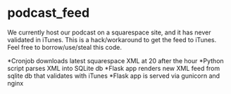 # podcast_feed
We currently host our podcast on a squarespace site, and it has never validated in iTunes. This is a hack/workaround to get the feed to iTunes. Feel free to borrow/use/steal this code.

*Cronjob downloads latest squarespace XML at 20 after the hour
*Python script parses XML into SQLite db
*Flask app renders new XML feed from sqlite db that validates with iTunes
*Flask app is served via gunicorn and nginx
